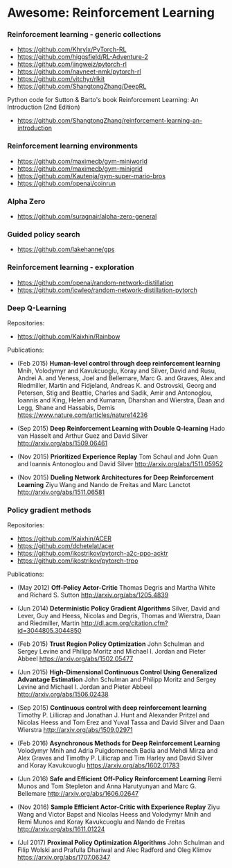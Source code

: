 # Awesome: Reinforcement Learning


### Reinforcement learning - generic collections

- https://github.com/Khrylx/PyTorch-RL
- https://github.com/higgsfield/RL-Adventure-2
- https://github.com/jingweiz/pytorch-rl
- https://github.com/navneet-nmk/pytorch-rl
- https://github.com/vitchyr/rlkit
- https://github.com/ShangtongZhang/DeepRL

Python code for Sutton & Barto's book Reinforcement Learning: An Introduction (2nd Edition)
- https://github.com/ShangtongZhang/reinforcement-learning-an-introduction


### Reinforcement learning environments

- https://github.com/maximecb/gym-miniworld
- https://github.com/maximecb/gym-minigrid
- https://github.com/Kautenja/gym-super-mario-bros
- https://github.com/openai/coinrun


### Alpha Zero

- https://github.com/suragnair/alpha-zero-general


### Guided policy search

- https://github.com/lakehanne/gps


### Reinforcement learning - exploration

- https://github.com/openai/random-network-distillation
- https://github.com/jcwleo/random-network-distillation-pytorch


### Deep Q-Learning

Repositories:
- https://github.com/Kaixhin/Rainbow

Publications:
- (Feb 2015) **Human-level control through deep reinforcement learning**
  Mnih, Volodymyr and Kavukcuoglu, Koray and Silver, David and Rusu, Andrei A. and Veness, Joel and Bellemare, Marc G. and Graves, Alex and Riedmiller, Martin and Fidjeland, Andreas K. and Ostrovski, Georg and Petersen, Stig and Beattie, Charles and Sadik, Amir and Antonoglou, Ioannis and King, Helen and Kumaran, Dharshan and Wierstra, Daan and Legg, Shane and Hassabis, Demis
  https://www.nature.com/articles/nature14236
  
- (Sep 2015) **Deep Reinforcement Learning with Double Q-learning**
  Hado van Hasselt and Arthur Guez and David Silver
  http://arxiv.org/abs/1509.06461
  
- (Nov 2015) **Prioritized Experience Replay**
  Tom Schaul and John Quan and Ioannis Antonoglou and David Silver
  http://arxiv.org/abs/1511.05952
  
- (Nov 2015) **Dueling Network Architectures for Deep Reinforcement Learning**
  Ziyu Wang and Nando de Freitas and Marc Lanctot
  http://arxiv.org/abs/1511.06581
  
  
### Policy gradient methods

Repositories:
- https://github.com/Kaixhin/ACER
- https://github.com/dchetelat/acer
- https://github.com/ikostrikov/pytorch-a2c-ppo-acktr
- https://github.com/ikostrikov/pytorch-trpo


Publications:
- (May 2012) **Off-Policy Actor-Critic**
  Thomas Degris and Martha White and Richard S. Sutton
  http://arxiv.org/abs/1205.4839
  
- (Jun 2014) **Deterministic Policy Gradient Algorithms**
  Silver, David and Lever, Guy and Heess, Nicolas and Degris,
  Thomas and Wierstra, Daan and Riedmiller, Martin
  http://dl.acm.org/citation.cfm?id=3044805.3044850
  
- (Feb 2015) **Trust Region Policy Optimization**
  John Schulman and Sergey Levine and
  Philipp Moritz and Michael I. Jordan and Pieter Abbeel
  https://arxiv.org/abs/1502.05477
  
- (Jun 2015) **High-Dimensional Continuous Control Using Generalized Advantage Estimation**
  John Schulman and Philipp Moritz and Sergey Levine and Michael I. Jordan and Pieter Abbeel
  http://arxiv.org/abs/1506.02438
  
- (Sep 2015) **Continuous control with deep reinforcement learning**
  Timothy P. Lillicrap and Jonathan J. Hunt and Alexander Pritzel and Nicolas Heess and
  Tom Erez and Yuval Tassa and David Silver and Daan Wierstra
  http://arxiv.org/abs/1509.02971

- (Feb 2016) **Asynchronous Methods for Deep Reinforcement Learning**
  Volodymyr Mnih and Adria Puigdomenech Badia and
  Mehdi Mirza and Alex Graves and Timothy P. Lillicrap and Tim Harley and
  David Silver and Koray Kavukcuoglu
  https://arxiv.org/abs/1602.01783
  
- (Jun 2016) **Safe and Efficient Off-Policy Reinforcement Learning**
  Remi Munos and Tom Stepleton and Anna Harutyunyan and Marc G. Bellemare
  http://arxiv.org/abs/1606.02647
  
- (Nov 2016) **Sample Efficient Actor-Critic with Experience Replay**
  Ziyu Wang and Victor Bapst and Nicolas Heess and Volodymyr Mnih and Remi Munos and Koray Kavukcuoglu and Nando de Freitas
  http://arxiv.org/abs/1611.01224
  
- (Jul 2017) **Proximal Policy Optimization Algorithms**
  John Schulman and Filip Wolski and Prafulla Dhariwal and Alec Radford and Oleg Klimov
  https://arxiv.org/abs/1707.06347
  
